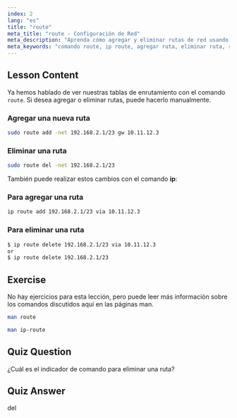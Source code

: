 ```yaml
---
index: 2
lang: "es"
title: "route"
meta_title: "route - Configuración de Red"
meta_description: "Aprenda cómo agregar y eliminar rutas de red usando los comandos route e ip de Linux. Comprenda la gestión de tablas de enrutamiento para usuarios principiantes e intermedios."
meta_keywords: "comando route, ip route, agregar ruta, eliminar ruta, redes Linux, tabla de enrutamiento, tutorial Linux, guía para principiantes"
---
```


## Lesson Content

Ya hemos hablado de ver nuestras tablas de enrutamiento con el comando `route`. Si desea agregar o eliminar rutas, puede hacerlo manualmente.

### Agregar una nueva ruta

```bash
sudo route add -net 192.168.2.1/23 gw 10.11.12.3
```

### Eliminar una ruta

```bash
sudo route del -net 192.168.2.1/23
```

También puede realizar estos cambios con el comando **ip**:

### Para agregar una ruta

```bash
ip route add 192.168.2.1/23 via 10.11.12.3
```

### Para eliminar una ruta

```bash
$ ip route delete 192.168.2.1/23 via 10.11.12.3
or
$ ip route delete 192.168.2.1/23
```

## Exercise

No hay ejercicios para esta lección, pero puede leer más información sobre los comandos discutidos aquí en las páginas man.

```bash
man route
```

```bash
man ip-route
```

## Quiz Question

¿Cuál es el indicador de comando para eliminar una ruta?

## Quiz Answer

del
